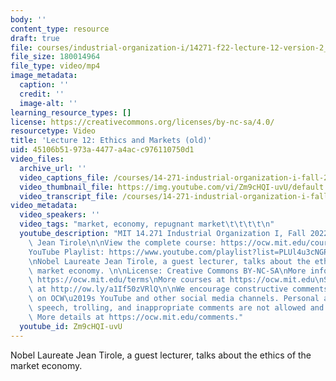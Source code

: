 ```yaml
---
body: ''
content_type: resource
draft: true
file: courses/industrial-organization-i/14271-f22-lecture-12-version-2_360p_16_9.mp4
file_size: 180014964
file_type: video/mp4
image_metadata:
  caption: ''
  credit: ''
  image-alt: ''
learning_resource_types: []
license: https://creativecommons.org/licenses/by-nc-sa/4.0/
resourcetype: Video
title: 'Lecture 12: Ethics and Markets (old)'
uid: 45106b51-973a-4477-a4ac-c976110750d1
video_files:
  archive_url: ''
  video_captions_file: /courses/14-271-industrial-organization-i-fall-2022/18dD593K7_Bom2gmV5Ph9Mt3OzKhscnau_transcript.webvtt
  video_thumbnail_file: https://img.youtube.com/vi/Zm9cHQI-uvU/default.jpg
  video_transcript_file: /courses/14-271-industrial-organization-i-fall-2022/18dD593K7_Bom2gmV5Ph9Mt3OzKhscnau_transcript.pdf
video_metadata:
  video_speakers: ''
  video_tags: "market, economy, repugnant market\t\t\t\t\n"
  youtube_description: "MIT 14.271 Industrial Organization I, Fall 2022 \nInstructor:\
    \ Jean Tirole\n\nView the complete course: https://ocw.mit.edu/courses/14-271-industrial-organization-i-fall-2022\n\
    YouTube Playlist: https://www.youtube.com/playlist?list=PLUl4u3cNGP62xkEY0YzLJSoquVBjPOl9S\n\
    \nNobel Laureate Jean Tirole, a guest lecturer, talks about the ethics of the\
    \ market economy. \n\nLicense: Creative Commons BY-NC-SA\nMore information at\
    \ https://ocw.mit.edu/terms\nMore courses at https://ocw.mit.edu\nSupport OCW\
    \ at http://ow.ly/a1If50zVRlQ\n\nWe encourage constructive comments and discussion\
    \ on OCW\u2019s YouTube and other social media channels. Personal attacks, hate\
    \ speech, trolling, and inappropriate comments are not allowed and may be removed.\
    \ More details at https://ocw.mit.edu/comments."
  youtube_id: Zm9cHQI-uvU
---
```

Nobel Laureate Jean Tirole, a guest lecturer, talks about the ethics of the market economy.